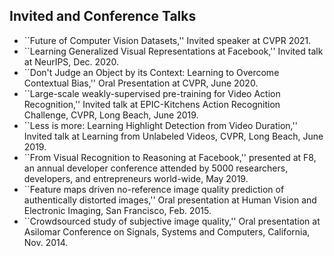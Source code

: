 ## Invited and Conference Talks
- ``Future of Computer Vision Datasets,'' Invited speaker at CVPR 2021.
- ``Learning Generalized Visual Representations at Facebook,'' Invited talk at NeurIPS, Dec. 2020.
- ``Don't Judge an Object by its Context: Learning to Overcome Contextual Bias,'' Oral Presentation at CVPR, June 2020.
- ``Large-scale weakly-supervised pre-training for Video Action Recognition,'' Invited talk at EPIC-Kitchens Action Recognition Challenge,
CVPR, Long Beach, June 2019.
- ``Less is more: Learning Highlight Detection from Video Duration,'' Invited talk at Learning from Unlabeled Videos, CVPR, Long Beach, June 2019.
- ``From Visual Recognition to Reasoning at Facebook,'' presented at F8, an annual developer conference attended by 5000 researchers, developers, and entrepreneurs world-wide, May 2019.
- ``Feature maps driven no-reference image quality prediction of authentically distorted images,'' Oral presentation at Human Vision and Electronic Imaging, San Francisco, Feb. 2015.
- ``Crowdsourced study of subjective image quality,'' Oral presentation at Asilomar Conference on Signals, Systems and Computers, California, Nov. 2014.
